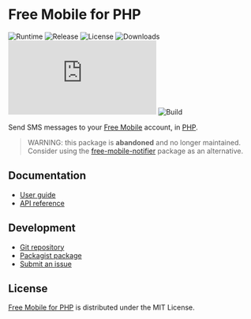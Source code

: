 # Free Mobile for PHP
![Runtime](https://badgen.net/packagist/php/cedx/free-mobile) ![Release](https://badgen.net/packagist/v/cedx/free-mobile) ![License](https://badgen.net/packagist/license/cedx/free-mobile) ![Downloads](https://badgen.net/packagist/dt/cedx/free-mobile) ![Coverage](https://badgen.net/coveralls/c/github/cedx/free-mobile.php) ![Build](https://badgen.net/github/checks/cedx/free-mobile.php/main)

Send SMS messages to your [Free Mobile](https://mobile.free.fr) account, in [PHP](https://www.php.net).

> WARNING: this package is **abandoned** and no longer maintained.  
> Consider using the [free-mobile-notifier](https://packagist.org/packages/symfony/free-mobile-notifier) package as an alternative.

## Documentation
- [User guide](https://cedx.github.io/free-mobile.php)
- [API reference](https://cedx.github.io/free-mobile.php/api)

## Development
- [Git repository](https://github.com/cedx/free-mobile.php)
- [Packagist package](https://packagist.org/packages/cedx/free-mobile)
- [Submit an issue](https://github.com/cedx/free-mobile.php/issues)

## License
[Free Mobile for PHP](https://cedx.github.io/free-mobile.php) is distributed under the MIT License.
